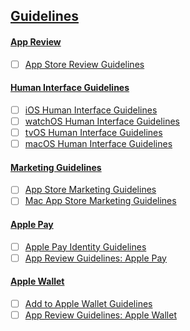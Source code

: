 ## [Guidelines](https://developer.apple.com/app-store/guidelines/)

#### [App Review](https://developer.apple.com/app-store/review/)
  - [ ] [App Store Review Guidelines](https://developer.apple.com/app-store/review/guidelines/)

#### [Human Interface Guidelines]()

  - [ ] [iOS Human Interface Guidelines](https://developer.apple.com/ios/human-interface-guidelines/)
  - [ ] [watchOS Human Interface Guidelines](https://developer.apple.com/watch/human-interface-guidelines/)
  - [ ] [tvOS Human Interface Guidelines](https://developer.apple.com/tvos/human-interface-guidelines/)
  - [ ] [macOS Human Interface Guidelines](https://developer.apple.com/library/mac/documentation/UserExperience/Conceptual/OSXHIGuidelines/)

#### [Marketing Guidelines]()
  - [ ] [App Store Marketing Guidelines](https://developer.apple.com/app-store/marketing/guidelines/)
  - [ ] [Mac App Store Marketing Guidelines](https://developer.apple.com/app-store/marketing/guidelines/mac/)

#### [Apple Pay](https://developer.apple.com/apple-pay/)
  - [ ] [Apple Pay Identity Guidelines](https://developer.apple.com/apple-pay/Apple-Pay-Identity-Guidelines.pdf)
  - [ ] [App Review Guidelines: Apple Pay](https://developer.apple.com/app-store/review/guidelines/#apple-pay)

#### [Apple Wallet](https://developer.apple.com/wallet/)
  - [ ] [Add to Apple Wallet Guidelines](https://developer.apple.com/wallet/Add-to-Apple-Wallet-Guidelines.pdf)
  - [ ] [App Review Guidelines: Apple Wallet](https://developer.apple.com/app-store/review/guidelines/#wallet)
